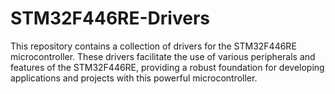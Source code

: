 # STM32F446RE-Drivers

This repository contains a collection of drivers for the STM32F446RE microcontroller. These drivers facilitate the use of various peripherals and features of the STM32F446RE, providing a robust foundation for developing applications and projects with this powerful microcontroller.
